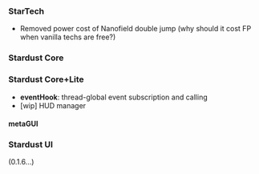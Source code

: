 ### StarTech
- Removed power cost of Nanofield double jump (why should it cost FP when vanilla techs are free?)

### Stardust Core

### Stardust Core+Lite
- **eventHook**: thread-global event subscription and calling
- [wip] HUD manager

#### metaGUI

### Stardust UI
(0.1.6...)
